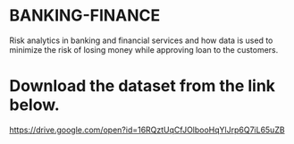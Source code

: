 # BANKING-FINANCE
Risk analytics in banking and financial services and how data is used to minimize the risk of losing money while approving loan to the customers.
# Download the dataset from the link below.  
https://drive.google.com/open?id=16RQztUqCfJOlbooHqYlJrp6Q7iL65uZB
